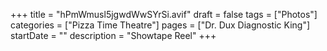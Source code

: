 +++
title = "hPmWmusl5jgwdWwSYrSi.avif"
draft = false
tags = ["Photos"]
categories = ["Pizza Time Theatre"]
pages = ["Dr. Dux Diagnostic King"]
startDate = ""
description = "Showtape Reel"
+++
